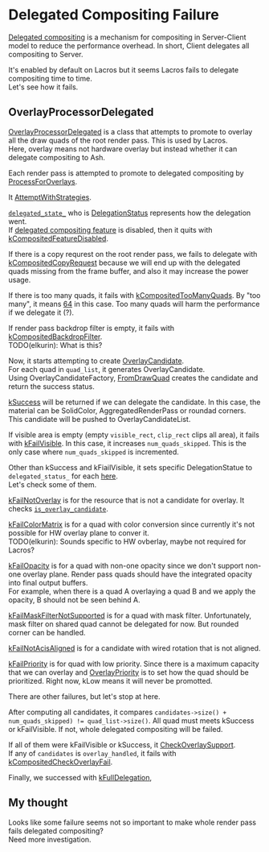 # Delegated Compositing Failure
[Delegated compositing](https://github.com/elkurin/elkurin-daily-notes/blob/main/docs/day12.md) is a mechanism for compositing in Server-Client model to reduce the performance overhead. In short, Client delegates all compositing to Server.

It's enabled by default on Lacros but it seems Lacros fails to delegate compositing time to time.  
Let's see how it fails.

## OverlayProcessorDelegated
[OverlayProcessorDelegated](https://source.chromium.org/chromium/chromium/src/+/main:components/viz/service/display/overlay_processor_delegated.h;l=33;drc=e3c808e5986997a699f7fd4ed59bc5686276d9c5) is a class that attempts to promote to overlay all the draw quads of the root render pass. This is used by Lacros.  
Here, overlay means not hardware overlay but instead whether it can delegate compositing to Ash.


Each render pass is attempted to promote to delegated compositing by [ProcessForOverlays](https://source.chromium.org/chromium/chromium/src/+/main:components/viz/service/display/overlay_processor_delegated.cc;l=327;drc=8e78783dc1f7007bad46d657c9f332614e240fd8).  

It [AttemptWithStrategies](https://source.chromium.org/chromium/chromium/src/+/main:components/viz/service/display/overlay_processor_delegated.cc;l=129;drc=8e78783dc1f7007bad46d657c9f332614e240fd8).   

[`delegated_state_`](https://source.chromium.org/chromium/chromium/src/+/main:components/viz/service/display/overlay_processor_delegated.h;l=130;drc=8e78783dc1f7007bad46d657c9f332614e240fd8) who is [DelegationStatus](https://source.chromium.org/chromium/chromium/src/+/main:components/viz/service/display/overlay_processor_delegated.h;l=75;drc=8e78783dc1f7007bad46d657c9f332614e240fd8) represents how the delegation went.  
If [delegated compositing feature](https://source.chromium.org/chromium/chromium/src/+/main:components/viz/common/features.cc;l=55;drc=8e78783dc1f7007bad46d657c9f332614e240fd8) is disabled, then it quits with [kCompositedFeatureDisabled](https://source.chromium.org/chromium/chromium/src/+/main:components/viz/service/display/overlay_processor_delegated.h;l=87;drc=8e78783dc1f7007bad46d657c9f332614e240fd8).  

If there is a copy requrest on the root render pass, we fails to delegate with [kCompositedCopyRequest](https://source.chromium.org/chromium/chromium/src/+/main:components/viz/service/display/overlay_processor_delegated.h;l=83;drc=8e78783dc1f7007bad46d657c9f332614e240fd8) because we will end up with the delegated quads missing from the frame buffer, and also it may increase the power usage.  

If there is too many quads, it fails with [kCompositedTooManyQuads](https://source.chromium.org/chromium/chromium/src/+/main:components/viz/service/display/overlay_processor_delegated.h;l=81;drc=8e78783dc1f7007bad46d657c9f332614e240fd8). By "too many", it means [64](https://source.chromium.org/chromium/chromium/src/+/main:components/viz/service/display/overlay_processor_delegated.cc;l=125;drc=8e78783dc1f7007bad46d657c9f332614e240fd8) in this case. Too many quads will harm the performance if we delegate it (?).

If render pass backdrop filter is empty, it fails with [kCompositedBackdropFilter](https://source.chromium.org/chromium/chromium/src/+/main:components/viz/service/display/overlay_processor_delegated.h;l=82;drc=8e78783dc1f7007bad46d657c9f332614e240fd8).  
TODO(elkurin): What is this?

Now, it starts attempting to create [OverlayCandidate](https://source.chromium.org/chromium/chromium/src/+/main:components/viz/service/display/overlay_candidate.h;l=40;drc=8e78783dc1f7007bad46d657c9f332614e240fd8).  
For each quad in `quad_list`, it generates OverlayCandidate.  
Using OverlayCandidateFactory, [FromDrawQuad](https://source.chromium.org/chromium/chromium/src/+/main:components/viz/service/display/overlay_candidate_factory.cc;l=145;drc=8e78783dc1f7007bad46d657c9f332614e240fd8) creates the candidate and return the success status.

[kSuccess](https://source.chromium.org/chromium/chromium/src/+/main:components/viz/service/display/overlay_candidate.h;l=46;drc=8e78783dc1f7007bad46d657c9f332614e240fd8) will be returned if we can delegate the candidate. In this case, the material can be SolidColor, AggregatedRenderPass or roundad corners.  
This candidate will be pushed to OverlayCandidateList.  

If visible area is empty (empty `visible_rect`, `clip_rect` clips all area), it fails with [kFailVisible](https://source.chromium.org/chromium/chromium/src/+/main:components/viz/service/display/overlay_candidate.h;l=56;drc=8e78783dc1f7007bad46d657c9f332614e240fd8). In this case, it increases `num_quads_skipped`. This is the only case where `num_quads_skipped` is incremented.   

Other than kSuccess and kFiailVisible, it sets specific DelegationStatue to `delegated_status_` for each [here](https://source.chromium.org/chromium/chromium/src/+/main:components/viz/service/display/overlay_processor_delegated.cc;l=236-284;drc=e3c808e5986997a699f7fd4ed59bc5686276d9c5).  
Let's check some of them.  

[kFailNotOverlay](https://source.chromium.org/chromium/chromium/src/+/main:components/viz/service/display/overlay_candidate_factory.cc;l=356;drc=8e78783dc1f7007bad46d657c9f332614e240fd8) is for the resource that is not a candidate for overlay. It checks [`is_overlay_candidate`](https://source.chromium.org/chromium/chromium/src/+/main:components/viz/common/resources/transferable_resource.h;l=154;drc=8e78783dc1f7007bad46d657c9f332614e240fd8).  

[kFailColorMatrix](https://source.chromium.org/chromium/chromium/src/+/main:components/viz/service/display/overlay_candidate_factory.cc;l=152;drc=8e78783dc1f7007bad46d657c9f332614e240fd8) is for a quad with color conversion since currently it's not possible for HW overlay plane to conver it.   
TODO(elkurin): Sounds specific to HW ovberlay, maybe not required for Lacros?
    
[kFailOpacity](https://source.chromium.org/chromium/chromium/src/+/main:components/viz/service/display/overlay_candidate_factory.cc;l=162;drc=8e78783dc1f7007bad46d657c9f332614e240fd8) is for a quad with non-one opacity since we don't support non-one overlay plane. Render pass quads should have the integrated opacity into final output buffers.  
For example, when there is a quad A overlaying a quad B and we apply the opacity, B should not be seen behind A.  

[kFailMaskFilterNotSupported](https://source.chromium.org/chromium/chromium/src/+/main:components/viz/service/display/overlay_candidate_factory.cc;l=173;drc=8e78783dc1f7007bad46d657c9f332614e240fd8) is for a quad with mask filter. Unfortunately, mask filter on shared quad cannot be delegated for now. But rounded corner can be handled.

[kFailNotAcisAligned](https://source.chromium.org/chromium/chromium/src/+/main:components/viz/service/display/overlay_candidate.h;l=48;drc=8e78783dc1f7007bad46d657c9f332614e240fd8) is for a candidate with wired rotation that is not aligned.

[kFailPriority](https://source.chromium.org/chromium/chromium/src/+/main:components/viz/service/display/overlay_candidate_factory.cc;l=615;drc=8e78783dc1f7007bad46d657c9f332614e240fd8) is for quad with low priority. Since there is a maximum capacity that we can overlay and [OverlayPriority](https://source.chromium.org/chromium/chromium/src/+/main:components/viz/common/quads/texture_draw_quad.h;l=20;drc=8e78783dc1f7007bad46d657c9f332614e240fd8) is to set how the quad should be prioritized. Right now, kLow means it will never be promotted.

There are other failures, but let's stop at here.

After computing all candidates, it compares `candidates->size() + num_quads_skipped) != quad_list->size()`. All quad must meets kSuccess or  kFailVisible. If not, whole delegated compositing will be failed.  


If all of them were kFailVisible or kSuccess, it [CheckOverlaySupport](https://source.chromium.org/chromium/chromium/src/+/main:components/viz/service/display/overlay_processor_using_strategy.h;l=181;drc=8e78783dc1f7007bad46d657c9f332614e240fd8).  
If any of `candidates` is `overlay_handled`, it fails with [kCompositedCheckOverlayFail](https://source.chromium.org/chromium/chromium/src/+/main:components/viz/service/display/overlay_processor_delegated.h;l=79;drc=8e78783dc1f7007bad46d657c9f332614e240fd8).

Finally, we successed with [kFullDelegation](https://source.chromium.org/chromium/chromium/src/+/main:components/viz/service/display/overlay_processor_delegated.h;l=76;drc=8e78783dc1f7007bad46d657c9f332614e240fd8),


## My thought
Looks like some failure seems not so important to make whole render pass fails delegated compositing?  
Need more investigation.